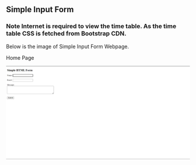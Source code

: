 ## Simple Input Form

### Note Internet is required to view the time table. As the time table CSS is fetched from Bootstrap CDN.

Below is the image of Simple Input Form Webpage.

Home Page

![Time Table](./image.png)